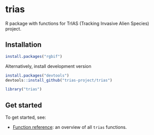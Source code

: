 # trias

R package with functions for TrIAS (Tracking Invasive Alien Species) project. 

## Installation

```r
install.packages("rgbif")
```

Alternatively, install development version

```r
install.packages("devtools")
devtools::install_github("trias-project/trias")
```

```r
library("trias")
```

## Get started

To get started, see:

* [Function reference](https://trias-project.github.io/trias/reference/index.html): an overview of all `trias` functions.
